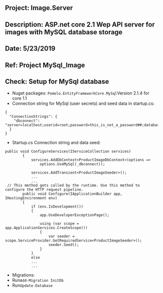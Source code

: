 ## Project: Image.Server
## Description: ASP.net core 2.1 Wep API server for images with MySQL database storage
## Date: 5/23/2019


## Ref: Project MySql_Image

## Check: Setup for MySql database
* Nuget packages: ```Pomelo.EntityFrameworkCore.MySql```Version 2.1.4 for core 1.1
* Connection string for MySql (user secrets) and seed data in startup.cs:
```
{
  "ConnectionStrings": {
    "dbconnect": "server=localhost;userid=root;password=this_is_not_a_password##;database=Test;"
  }
}
```
* Startup.cs Connection string and data seed:
```
public void ConfigureServices(IServiceCollection services)
        {
            services.AddDbContext<ProductImageDbContext>(options =>
                options.UseMySql(_dbconnect));

			services.AddTransient<ProductImageSeeder>();
			...
			...
 // This method gets called by the runtime. Use this method to configure the HTTP request pipeline.
        public void Configure(IApplicationBuilder app, IHostingEnvironment env)
        {
            if (env.IsDevelopment())
            {
                app.UseDeveloperExceptionPage();

                using (var scope = app.ApplicationServices.CreateScope())
                {
                    var seeder = scope.ServiceProvider.GetRequiredService<ProductImageSeeder>();
                    seeder.Seed();
                }
            }
            else
			...
			...
```
* Migrations:
* Run```Add-Migration InitDb```
* Run```Update-Database```


